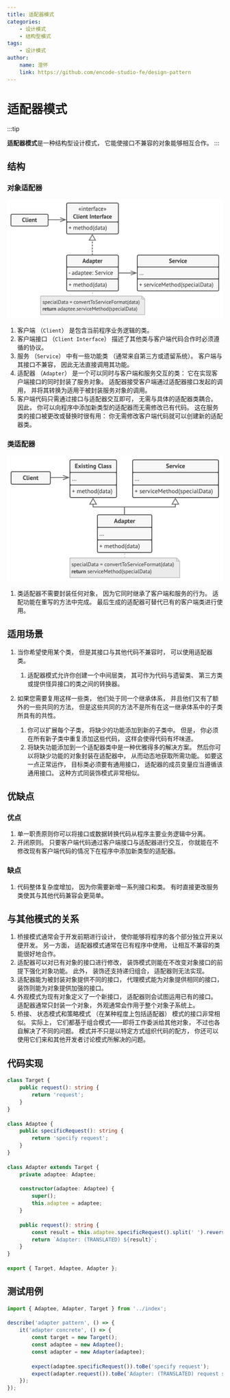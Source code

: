 ```yaml
---
title: 适配器模式
categories:
    - 设计模式
    - 结构型模式
tags:
    - 设计模式
author:
    name: 澄怀
    link: https://github.com/encode-studio-fe/design-pattern
---
```


# 适配器模式

:::tip

**适配器模式**是一种结构型设计模式， 它能使接口不兼容的对象能够相互合作。
:::

## 结构

### 对象适配器

![adapter_object_structure](./adapter_object_structure.png)

1. 客户端 （`Client`） 是包含当前程序业务逻辑的类。
2. 客户端接口 （`Client Interface`） 描述了其他类与客户端代码合作时必须遵循的协议。
3. 服务 （`Service`） 中有一些功能类 （通常来自第三方或遗留系统）。 客户端与其接口不兼容， 因此无法直接调用其功能。
4. 适配器 （`Adapter`） 是一个可以同时与客户端和服务交互的类： 它在实现客户端接口的同时封装了服务对象。 适配器接受客户端通过适配器接口发起的调用， 并将其转换为适用于被封装服务对象的调用。
5. 客户端代码只需通过接口与适配器交互即可， 无需与具体的适配器类耦合。 因此， 你可以向程序中添加新类型的适配器而无需修改已有代码。 这在服务类的接口被更改或替换时很有用： 你无需修改客户端代码就可以创建新的适配器类。

### 类适配器

![adapter_class_structure](./adapter_class_structure.png)

1. 类适配器不需要封装任何对象， 因为它同时继承了客户端和服务的行为。 适配功能在重写的方法中完成。 最后生成的适配器可替代已有的客户端类进行使用。

## 适用场景

1. 当你希望使用某个类， 但是其接口与其他代码不兼容时， 可以使用适配器类。

    1. 适配器模式允许你创建一个中间层类， 其可作为代码与遗留类、 第三方类或提供怪异接口的类之间的转换器。

2. 如果您需要复用这样一些类， 他们处于同一个继承体系， 并且他们又有了额外的一些共同的方法， 但是这些共同的方法不是所有在这一继承体系中的子类所具有的共性。

    1. 你可以扩展每个子类， 将缺少的功能添加到新的子类中。 但是， 你必须在所有新子类中重复添加这些代码， 这样会使得代码有坏味道。
    2. 将缺失功能添加到一个适配器类中是一种优雅得多的解决方案。 然后你可以将缺少功能的对象封装在适配器中， 从而动态地获取所需功能。 如要这一点正常运作， 目标类必须要有通用接口， 适配器的成员变量应当遵循该通用接口。 这种方式同装饰模式非常相似。

## 优缺点

### 优点

1. 单一职责原则你可以将接口或数据转换代码从程序主要业务逻辑中分离。
2. 开闭原则。 只要客户端代码通过客户端接口与适配器进行交互， 你就能在不修改现有客户端代码的情况下在程序中添加新类型的适配器。

### 缺点

1. 代码整体复杂度增加， 因为你需要新增一系列接口和类。 有时直接更改服务类使其与其他代码兼容会更简单。

## 与其他模式的关系

1. 桥接模式通常会于开发前期进行设计， 使你能够将程序的各个部分独立开来以便开发。 另一方面， 适配器模式通常在已有程序中使用， 让相互不兼容的类能很好地合作。
2. 适配器可以对已有对象的接口进行修改， 装饰模式则能在不改变对象接口的前提下强化对象功能。 此外， 装饰还支持递归组合， 适配器则无法实现。
3. 适配器能为被封装对象提供不同的接口， 代理模式能为对象提供相同的接口， 装饰则能为对象提供加强的接口。
4. 外观模式为现有对象定义了一个新接口， 适配器则会试图运用已有的接口。 适配器通常只封装一个对象， 外观通常会作用于整个对象子系统上。
5. 桥接、 状态模式和策略模式 （在某种程度上包括适配器） 模式的接口非常相似。 实际上， 它们都基于组合模式——即将工作委派给其他对象， 不过也各自解决了不同的问题。 模式并不只是以特定方式组织代码的配方， 你还可以使用它们来和其他开发者讨论模式所解决的问题。

## 代码实现

```typescript
class Target {
	public request(): string {
		return 'request';
	}
}

class Adaptee {
	public specificRequest(): string {
		return 'specify request';
	}
}

class Adapter extends Target {
	private adaptee: Adaptee;

	constructor(adaptee: Adaptee) {
		super();
		this.adaptee = adaptee;
	}

	public request(): string {
		const result = this.adaptee.specificRequest().split(' ').reverse().join(' ');
		return `Adapter: (TRANSLATED) ${result}`;
	}
}

export { Target, Adaptee, Adapter };
```

## 测试用例

```typescript
import { Adaptee, Adapter, Target } from '../index';

describe('adapter pattern', () => {
	it('adapter concrete', () => {
		const target = new Target();
		const adaptee = new Adaptee();
		const adapter = new Adapter(adaptee);

		expect(adaptee.specificRequest()).toBe('specify request');
		expect(adapter.request()).toBe('Adapter: (TRANSLATED) request specify');
	});
});
```
